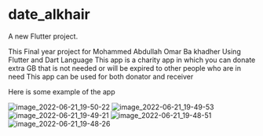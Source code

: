 # date_alkhair

A new Flutter project.

This Final year project for Mohammed Abdullah Omar Ba khadher
Using Flutter and Dart Language 
This app is a charity app in which you can donate extra GB that is not needed or will be expired to other people who are in need 
This app can be used for both donator and receiver 

Here is some example of the app

![image_2022-06-21_19-50-22](https://github.com/bakhadher852/Date_Alkhair_FYP/assets/61966539/e1df6b0a-7450-42cc-8719-ad23d27df496)
![image_2022-06-21_19-49-53](https://github.com/bakhadher852/Date_Alkhair_FYP/assets/61966539/0664083c-1908-4347-a192-8645b214bf18)
![image_2022-06-21_19-49-21](https://github.com/bakhadher852/Date_Alkhair_FYP/assets/61966539/9eadd335-fd1a-4c89-86f2-366ccea3ebef)
![image_2022-06-21_19-48-51](https://github.com/bakhadher852/Date_Alkhair_FYP/assets/61966539/76c09f91-7109-4c1a-a25a-f77d0150b4e4)
![image_2022-06-21_19-48-26](https://github.com/bakhadher852/Date_Alkhair_FYP/assets/61966539/f3820fb8-3eae-42b0-ba50-ae1602a9eccd)

